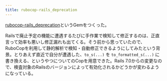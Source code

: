```yaml
---
title: rubocop-rails_deprecation
---
```


[rubocop-rails_deprecation](https://github.com/r7kamura/rubocop-rails_deprecation)というGemをつくった。

Railsで廃止予定の機能に遭遇するたびに手作業で検知して修正するのは、正直言って効率も悪いし修正漏れも出てくる。そう前から思っていたので、RuboCopを利用して静的解析で検知・自動修正できるようにしてみたという背景。とりあえず直近で自分が遭遇した、`to_s(...)` を `to_formatted_s(...)` に書き換える、というやつについてのCopを用意できた。Rails 7.0からの変更なので、検査対象のRailsのバージョンによって有効化されるかどうかが変わるようになっている。
